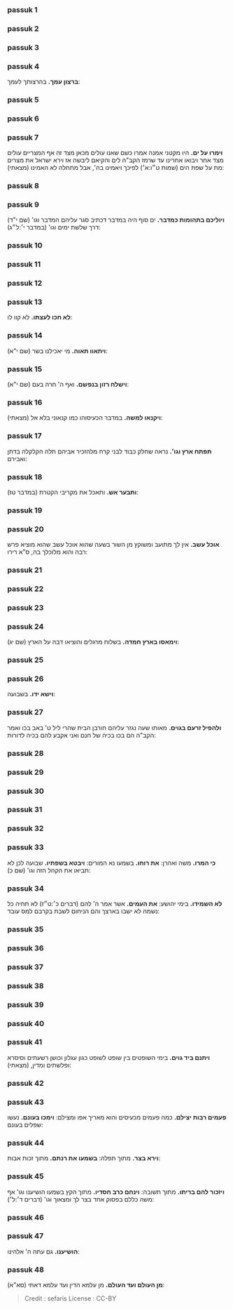 
### passuk 1

### passuk 2

### passuk 3

### passuk 4
<b>ברצון עמך.</b> בהרצותך לעמך:

### passuk 5

### passuk 6

### passuk 7
<b>וימרו על ים.</b> היו מקטני אמנה אמרו כשם שאנו עולים מכאן מצד זה אף המצריים עולים מצד אחר ויבואו אחרינו עד שרמז הקב"ה לים והקיאם ליבשה אז וירא ישראל את מצרים מת על שפת הים (שמות ט״ו:א׳) לפיכך ויאמינו בה', אבל מתחלה לא האמינו (מצאתי):

### passuk 8

### passuk 9
<b>ויוליכם בתהומות כמדבר.</b> ים סוף היה במדבר דכתיב סגר עליהם המדבר וגו' (שם י"ד) דרך שלשת ימים וגו' (במדבר י׳:ל״ג):

### passuk 10

### passuk 11

### passuk 12

### passuk 13
<b>לא חכו לעצתו.</b> לא קוו לו:

### passuk 14
<b>ויתאוו תאוה.</b> מי יאכילנו בשר (שם י"א):

### passuk 15
<b>וישלח רזון בנפשם.</b> ואף ה' חרה בעם (שם י"א):

### passuk 16
<b>ויקנאו למשה.</b> במדבר הכעיסוהו כמו קנאוני בלא אל (מצאתי):

### passuk 17
<b>תפתח ארץ וגו'.</b> נראה שחלק כבוד לבני קרח מלהזכיר אביהם תלה הקלקלה בדתן ואבירם:

### passuk 18
<b>ותבער אש.</b> ותאכל את מקריבי הקטרת (במדבר טז):

### passuk 19

### passuk 20
<b>אוכל עשב.</b> אין לך מתועב ומשוקץ מן השור בשעה שהוא אוכל עשב שהוא מוציא פרש רבה והוא מלוכלך בה, ס"א רירו:

### passuk 21

### passuk 22

### passuk 23

### passuk 24
<b>וימאסו בארץ חמדה.</b> בשלוח מרגלים והוציאו דבה על הארץ (שם יג):

### passuk 25

### passuk 26
<b>וישא ידו.</b> בשבועה:

### passuk 27
<b>ולהפיל זרעם בגוים.</b> מאותו שעה נגזר עליהם חורבן הבית שהרי ליל ט' באב בכו ואמר הקב"ה הם בכו בכיה של חנם ואני אקבע להם בכיה לדורות:

### passuk 28

### passuk 29

### passuk 30

### passuk 31

### passuk 32

### passuk 33
<b>כי המרו.</b> משה ואהרן:
<b>את רוחו.</b> בשמעו נא המורים:
<b>ויבטא בשפתיו.</b> שבועה לכן לא תביאו את הקהל הזה וגו' (שם כ):

### passuk 34
<b>לא השמידו.</b> בימי יהושע:
<b>את העמים.</b> אשר אמר ה' להם (דברים כ׳:ט״ז) לא תחיה כל נשמה לא ישבו בארצך והם הניחום לשבת בקרבם למס עובד:

### passuk 35

### passuk 36

### passuk 37

### passuk 38

### passuk 39

### passuk 40

### passuk 41
<b>ויתנם ביד גוים.</b> בימי השופטים בין שופט לשופט כגון עגלון וכושן רשעתים וסיסרא ופלשתים ומדין, (מצאתי):

### passuk 42

### passuk 43
<b>פעמים רבות יצילם.</b> כמה פעמים מכעיסים והוא מאריך אפו ומצילם:
<b>וימכו בעונם.</b> נעשו שפלים בעונם:

### passuk 44
<b>וירא בצר.</b> מתוך תפלה:
<b>בשמעו את רנתם.</b> מתוך זכות אבות:

### passuk 45
<b>ויזכור להם בריתו.</b> מתוך תשובה:
<b>וינחם כרב חסדיו.</b> מתוך הקץ בשמעו הושיענו וגו' אף משה כללם בפסוק אחד בצר לך ומצאוך וגו' (דברים ד׳:ל׳):

### passuk 46

### passuk 47
<b>הושיענו.</b> גם עתה ה' אלהינו:

### passuk 48
<b>מן העולם ועד העולם.</b> מן עלמא הדין ועד עלמא דאתי (סא"א):

>Credit : sefaris
>License : CC-BY